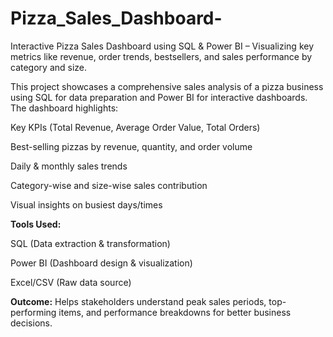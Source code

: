 # Pizza_Sales_Dashboard-
Interactive Pizza Sales Dashboard using SQL &amp; Power BI – Visualizing key metrics like revenue, order trends, bestsellers, and sales performance by category and size.

This project showcases a comprehensive sales analysis of a pizza business using SQL for data preparation and Power BI for interactive dashboards.
The dashboard highlights:

Key KPIs (Total Revenue, Average Order Value, Total Orders)

Best-selling pizzas by revenue, quantity, and order volume

Daily & monthly sales trends

Category-wise and size-wise sales contribution

Visual insights on busiest days/times

**Tools Used:**

SQL (Data extraction & transformation)

Power BI (Dashboard design & visualization)

Excel/CSV (Raw data source)

**Outcome:**
Helps stakeholders understand peak sales periods, top-performing items, and performance breakdowns for better business decisions.
